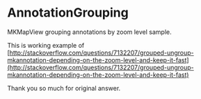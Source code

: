 AnnotationGrouping
==================

MKMapView grouping annotations by zoom level sample.

This is working example of 
[http://stackoverflow.com/questions/7132207/grouped-ungroup-mkannotation-depending-on-the-zoom-level-and-keep-it-fast](http://stackoverflow.com/questions/7132207/grouped-ungroup-mkannotation-depending-on-the-zoom-level-and-keep-it-fast)

Thank you so much for original answer.
